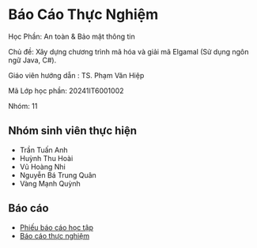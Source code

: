 # Báo Cáo Thực Nghiệm

Học Phần: An toàn & Bảo mật thông tin

Chủ đề: Xây dựng chương trình mã hóa và giải mã Elgamal (Sử dụng ngôn ngữ Java, C#).

Giáo viên hướng dẫn : TS. Phạm Văn Hiệp

Mã Lớp học phần: 20241IT6001002

Nhóm: 11

## Nhóm sinh viên thực hiện

* Trần Tuấn Anh
* Huỳnh Thu Hoài
* Vũ Hoàng Nhi
* Nguyễn Bá Trung Quân
* Vàng Mạnh Quỳnh



## Báo cáo
* [Phiếu báo cáo học tập](https://docs.google.com/document/d/1Vw5lhn6J2IR5xZxuwWbAGBaDIzZLBMNVxVOe2P3A2tw/edit?usp=sharing)
* [Báo cáo thực nghiệm](https://docs.google.com/document/d/18cmVeJAQDkgCojiI-vkBYLBFnk5nXTWPm9WCwQnIEac/edit?usp=sharing)
